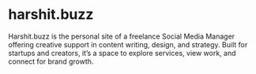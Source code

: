 # harshit.buzz
Harshit.buzz is the personal site of a freelance Social Media Manager offering creative support in content writing, design, and strategy. Built for startups and creators, it’s a space to explore services, view work, and connect for brand growth.
